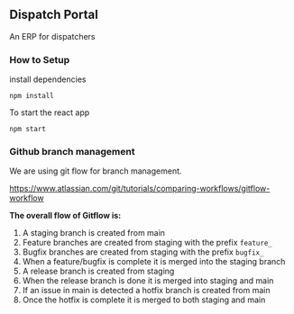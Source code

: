 ## Dispatch Portal

An ERP for dispatchers

### How to Setup

install dependencies

```
npm install
```

To start the react app

```
npm start
```

### Github branch management

We are using git flow for branch management.

https://www.atlassian.com/git/tutorials/comparing-workflows/gitflow-workflow

**The overall flow of Gitflow is:**

1. A staging branch is created from main
2. Feature branches are created from staging with the prefix `feature_`
3. Bugfix branches are created from staging with the prefix `bugfix_`
4. When a feature/bugfix is complete it is merged into the staging branch
5. A release branch is created from staging
6. When the release branch is done it is merged into staging and main
7. If an issue in main is detected a hotfix branch is created from main
8. Once the hotfix is complete it is merged to both staging and main
